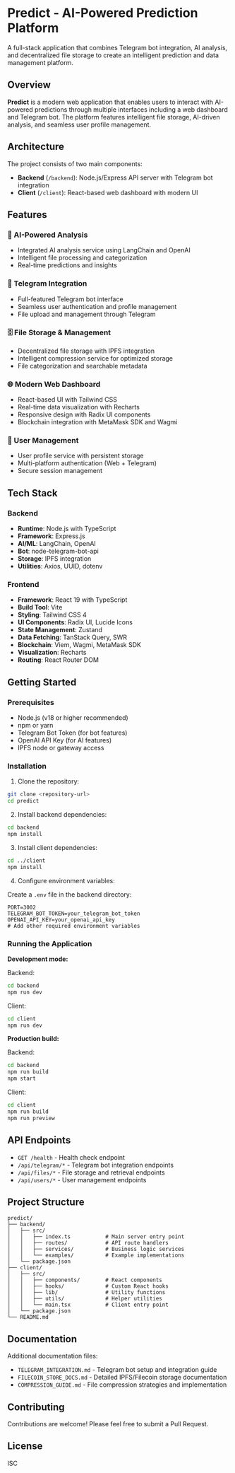 # Predict - AI-Powered Prediction Platform

A full-stack application that combines Telegram bot integration, AI analysis, and decentralized file storage to create an intelligent prediction and data management platform.

## Overview

**Predict** is a modern web application that enables users to interact with AI-powered predictions through multiple interfaces including a web dashboard and Telegram bot. The platform features intelligent file storage, AI-driven analysis, and seamless user profile management.

## Architecture

The project consists of two main components:

- **Backend** (`/backend`): Node.js/Express API server with Telegram bot integration
- **Client** (`/client`): React-based web dashboard with modern UI

## Features

### 🤖 AI-Powered Analysis
- Integrated AI analysis service using LangChain and OpenAI
- Intelligent file processing and categorization
- Real-time predictions and insights

### 📱 Telegram Integration
- Full-featured Telegram bot interface
- Seamless user authentication and profile management
- File upload and management through Telegram

### 🗄️ File Storage & Management
- Decentralized file storage with IPFS integration
- Intelligent compression service for optimized storage
- File categorization and searchable metadata

### 🌐 Modern Web Dashboard
- React-based UI with Tailwind CSS
- Real-time data visualization with Recharts
- Responsive design with Radix UI components
- Blockchain integration with MetaMask SDK and Wagmi

### 🔐 User Management
- User profile service with persistent storage
- Multi-platform authentication (Web + Telegram)
- Secure session management

## Tech Stack

### Backend
- **Runtime**: Node.js with TypeScript
- **Framework**: Express.js
- **AI/ML**: LangChain, OpenAI
- **Bot**: node-telegram-bot-api
- **Storage**: IPFS integration
- **Utilities**: Axios, UUID, dotenv

### Frontend
- **Framework**: React 19 with TypeScript
- **Build Tool**: Vite
- **Styling**: Tailwind CSS 4
- **UI Components**: Radix UI, Lucide Icons
- **State Management**: Zustand
- **Data Fetching**: TanStack Query, SWR
- **Blockchain**: Viem, Wagmi, MetaMask SDK
- **Visualization**: Recharts
- **Routing**: React Router DOM

## Getting Started

### Prerequisites
- Node.js (v18 or higher recommended)
- npm or yarn
- Telegram Bot Token (for bot features)
- OpenAI API Key (for AI features)
- IPFS node or gateway access

### Installation

1. Clone the repository:
```bash
git clone <repository-url>
cd predict
```

2. Install backend dependencies:
```bash
cd backend
npm install
```

3. Install client dependencies:
```bash
cd ../client
npm install
```

4. Configure environment variables:

Create a `.env` file in the backend directory:
```env
PORT=3002
TELEGRAM_BOT_TOKEN=your_telegram_bot_token
OPENAI_API_KEY=your_openai_api_key
# Add other required environment variables
```

### Running the Application

**Development mode:**

Backend:
```bash
cd backend
npm run dev
```

Client:
```bash
cd client
npm run dev
```

**Production build:**

Backend:
```bash
cd backend
npm run build
npm start
```

Client:
```bash
cd client
npm run build
npm run preview
```

## API Endpoints

- `GET /health` - Health check endpoint
- `/api/telegram/*` - Telegram bot integration endpoints
- `/api/files/*` - File storage and retrieval endpoints
- `/api/users/*` - User management endpoints

## Project Structure

```
predict/
├── backend/
│   ├── src/
│   │   ├── index.ts           # Main server entry point
│   │   ├── routes/            # API route handlers
│   │   ├── services/          # Business logic services
│   │   └── examples/          # Example implementations
│   └── package.json
├── client/
│   ├── src/
│   │   ├── components/        # React components
│   │   ├── hooks/             # Custom React hooks
│   │   ├── lib/               # Utility functions
│   │   ├── utils/             # Helper utilities
│   │   └── main.tsx           # Client entry point
│   └── package.json
└── README.md
```

## Documentation

Additional documentation files:
- `TELEGRAM_INTEGRATION.md` - Telegram bot setup and integration guide
- `FILECOIN_STORE_DOCS.md` - Detailed IPFS/Filecoin storage documentation
- `COMPRESSION_GUIDE.md` - File compression strategies and implementation

## Contributing

Contributions are welcome! Please feel free to submit a Pull Request.

## License

ISC
